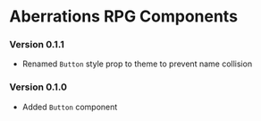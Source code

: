 # Aberrations RPG Components

### Version 0.1.1

- Renamed `Button` style prop to theme to prevent name collision

### Version 0.1.0

- Added `Button` component
